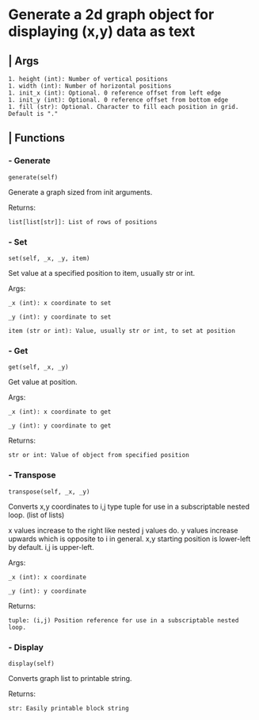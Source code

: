 # Generate a 2d graph object for displaying (x,y) data as text

## | Args
```
1. height (int): Number of vertical positions
1. width (int): Number of horizontal positions
1. init_x (int): Optional. 0 reference offset from left edge 
1. init_y (int): Optional. 0 reference offset from bottom edge
1. fill (str): Optional. Character to fill each position in grid. Default is "." 
```

## | Functions
### - Generate
```
generate(self)
```
Generate a graph sized from init arguments.

Returns:
```
list[list[str]]: List of rows of positions
```
### - Set
```
set(self, _x, _y, item)
```
Set value at a specified position to item, usually str or int.

Args:
```
_x (int): x coordinate to set

_y (int): y coordinate to set

item (str or int): Value, usually str or int, to set at position
```

### - Get
```
get(self, _x, _y)
```
Get value at position.

Args:
```
_x (int): x coordinate to get

_y (int): y coordinate to get
```

Returns:
```
str or int: Value of object from specified position
```

### - Transpose
```
transpose(self, _x, _y)
```
Converts x,y coordinates to i,j type tuple for use in a subscriptable
nested loop. (list of lists) 

x values increase to the right like nested j values do. 
y values increase upwards which is opposite to i in general.
x,y starting position is lower-left by default. i,j is upper-left.

Args:
```
_x (int): x coordinate

_y (int): y coordinate
```

Returns:
```
tuple: (i,j) Position reference for use in a subscriptable nested loop. 
```

### - Display
```
display(self)
```
Converts graph list to printable string.

Returns:
```
str: Easily printable block string
```
